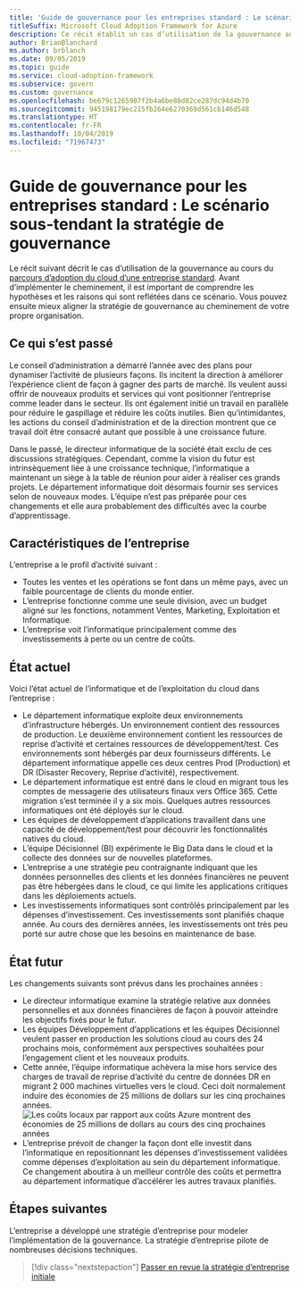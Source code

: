 ```yaml
---
title: 'Guide de gouvernance pour les entreprises standard : Le scénario sous-tendant la stratégie de gouvernance'
titleSuffix: Microsoft Cloud Adoption Framework for Azure
description: Ce récit établit un cas d’utilisation de la gouvernance au cours du parcours d’adoption du cloud d’une entreprise standard.
author: BrianBlanchard
ms.author: brblanch
ms.date: 09/05/2019
ms.topic: guide
ms.service: cloud-adoption-framework
ms.subservice: govern
ms.custom: governance
ms.openlocfilehash: be679c1265907f2b4a6be86d82ce287dc94d4b70
ms.sourcegitcommit: 945198179ec215fb264e6270369d561cb146d548
ms.translationtype: HT
ms.contentlocale: fr-FR
ms.lasthandoff: 10/04/2019
ms.locfileid: "71967473"
---
```

# <a name="standard-enterprise-governance-guide-the-narrative-behind-the-governance-strategy"></a>Guide de gouvernance pour les entreprises standard : Le scénario sous-tendant la stratégie de gouvernance

Le récit suivant décrit le cas d’utilisation de la gouvernance au cours du [parcours d’adoption du cloud d’une entreprise standard](./index.md). Avant d’implémenter le cheminement, il est important de comprendre les hypothèses et les raisons qui sont reflétées dans ce scénario. Vous pouvez ensuite mieux aligner la stratégie de gouvernance au cheminement de votre propre organisation.

## <a name="back-story"></a>Ce qui s’est passé

Le conseil d’administration a démarré l’année avec des plans pour dynamiser l’activité de plusieurs façons. Ils incitent la direction à améliorer l’expérience client de façon à gagner des parts de marché. Ils veulent aussi offrir de nouveaux produits et services qui vont positionner l’entreprise comme leader dans le secteur. Ils ont également initié un travail en parallèle pour réduire le gaspillage et réduire les coûts inutiles. Bien qu’intimidantes, les actions du conseil d’administration et de la direction montrent que ce travail doit être consacré autant que possible à une croissance future.

Dans le passé, le directeur informatique de la société était exclu de ces discussions stratégiques. Cependant, comme la vision du futur est intrinsèquement liée à une croissance technique, l’informatique a maintenant un siège à la table de réunion pour aider à réaliser ces grands projets. Le département informatique doit désormais fournir ses services selon de nouveaux modes. L’équipe n’est pas préparée pour ces changements et elle aura probablement des difficultés avec la courbe d’apprentissage.

## <a name="business-characteristics"></a>Caractéristiques de l’entreprise

L’entreprise a le profil d’activité suivant :

- Toutes les ventes et les opérations se font dans un même pays, avec un faible pourcentage de clients du monde entier.
- L’entreprise fonctionne comme une seule division, avec un budget aligné sur les fonctions, notamment Ventes, Marketing, Exploitation et Informatique.
- L’entreprise voit l’informatique principalement comme des investissements à perte ou un centre de coûts.

## <a name="current-state"></a>État actuel

Voici l’état actuel de l’informatique et de l’exploitation du cloud dans l’entreprise :

- Le département informatique exploite deux environnements d’infrastructure hébergés. Un environnement contient des ressources de production. Le deuxième environnement contient les ressources de reprise d’activité et certaines ressources de développement/test. Ces environnements sont hébergés par deux fournisseurs différents. Le département informatique appelle ces deux centres Prod (Production) et DR (Disaster Recovery, Reprise d’activité), respectivement.
- Le département informatique est entré dans le cloud en migrant tous les comptes de messagerie des utilisateurs finaux vers Office 365. Cette migration s’est terminée il y a six mois. Quelques autres ressources informatiques ont été déployés sur le cloud.
- Les équipes de développement d’applications travaillent dans une capacité de développement/test pour découvrir les fonctionnalités natives du cloud.
- L’équipe Décisionnel (BI) expérimente le Big Data dans le cloud et la collecte des données sur de nouvelles plateformes.
- L’entreprise a une stratégie peu contraignante indiquant que les données personnelles des clients et les données financières ne peuvent pas être hébergées dans le cloud, ce qui limite les applications critiques dans les déploiements actuels.
- Les investissements informatiques sont contrôlés principalement par les dépenses d’investissement. Ces investissements sont planifiés chaque année. Au cours des dernières années, les investissements ont très peu porté sur autre chose que les besoins en maintenance de base.

## <a name="future-state"></a>État futur

Les changements suivants sont prévus dans les prochaines années :

- Le directeur informatique examine la stratégie relative aux données personnelles et aux données financières de façon à pouvoir atteindre les objectifs fixés pour le futur.
- Les équipes Développement d’applications et les équipes Décisionnel veulent passer en production les solutions cloud au cours des 24 prochains mois, conformément aux perspectives souhaitées pour l’engagement client et les nouveaux produits.
- Cette année, l’équipe informatique achèvera la mise hors service des charges de travail de reprise d’activité du centre de données DR en migrant 2 000 machines virtuelles vers le cloud. Ceci doit normalement induire des économies de 25 millions de dollars sur les cinq prochaines années.
    ![Les coûts locaux par rapport aux coûts Azure montrent des économies de 25 millions de dollars au cours des cinq prochaines années](../../../_images/govern/calculator-small-to-medium-enterprise.png)
- L’entreprise prévoit de changer la façon dont elle investit dans l’informatique en repositionnant les dépenses d’investissement validées comme dépenses d’exploitation au sein du département informatique. Ce changement aboutira à un meilleur contrôle des coûts et permettra au département informatique d’accélérer les autres travaux planifiés.

## <a name="next-steps"></a>Étapes suivantes

L’entreprise a développé une stratégie d’entreprise pour modeler l’implémentation de la gouvernance. La stratégie d’entreprise pilote de nombreuses décisions techniques.

> [!div class="nextstepaction"]
> [Passer en revue la stratégie d’entreprise initiale](./initial-corporate-policy.md)
